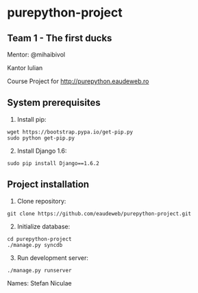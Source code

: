 purepython-project
==================

Team 1 - The first ducks
------------------------

Mentor: @mihaibivol

Kantor Iulian

Course Project for http://purepython.eaudeweb.ro

System prerequisites
--------------------

1. Install pip:
  
  ```
  wget https://bootstrap.pypa.io/get-pip.py
  sudo python get-pip.py
  ```

2. Install Django 1.6: 

  ```
  sudo pip install Django==1.6.2
  ```
  
Project installation
--------------------

1. Clone repository:

  ```
  git clone https://github.com/eaudeweb/purepython-project.git
  ```

2. Initialize database:

  ```
  cd purepython-project
  ./manage.py syncdb
  ```
  
3. Run development server:

  ```
  ./manage.py runserver
  ```

Names:
    Stefan Niculae
